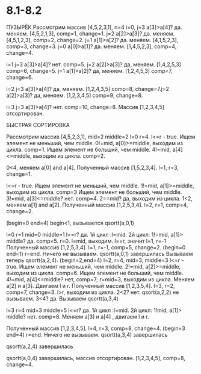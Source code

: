 # 8.1-8.2
ПУЗЫРЁК
Рассмотрим массив [4,5,2,3,1],  n=4
i=0, j=3
a[3]>a[4]? да. меняем. [4,5,2,1,3], comp=1, change=1.   j=2  a[2]>a[3]? да. меняем. [4,5,1,2,3], comp=2, change=2.
j=1  a[1]>a[2]? да. меняем. [4,1,5,2,3], comp=3, change=3.   j=0  a[0]>a[1]? да. меняем. [1,4,5,2,3], comp=4, change=4.

i=1 j=3
a[3]>a[4]? нет. comp=5.  j=2  a[2]>a[3]? да, меняем. [1,4,2,5,3] comp=6, change=5. j=1  a[1]>a[2]?  да, меняем.  [1,2,4,5,3] comp=7, change=6.

i=2 j=3
a[3]>a[4]? да, меняем. [1,2,4,3,5]  comp=8, change=7.j=2 a[2]>a[3]? да, меняем. [1,2,3,4,5]  comp=9, change=8.

i=3 j=3
a[3]>a[4]? нет. comp=10, change=8. Массив [1,2,3,4,5] отсортирован.

БЫСТРАЯ СОРТИРОВКА

Рассмотрим массив [4,5,2,3,1], mid=2 middle=2 l=0 r=4.
l<=r - true. Ищем элемент не меньший, чем middle. 0!=mid, a[0]>=middle, выходим из цикла.  comp=1.
Ищем элемент не больший, чем middle. 4!=mid, a[4]<=middle, выходим из цикла.  comp=2.

0<4, меняем a[0] and a[4]. Полученный массив [1,5,2,3,4]. l=1, r=3, change=1.

l<=r - true. Ищем элемент не меньший, чем middle. 1!=mid, a[1]>=middle, выходим из цикла.  comp=3
Ищем элемент не больший, чем middle. 3!=mid, a[3]<=middle? нет. comp=4.  2==mid? да, выходим из цикла.
1<2, меняем a[1] and a[2]. Полученный массив [1,2,5,3,4]. l=2, r=1, comp=4, change=2.

(begin=0 end=4)
begin<1, вызывается qsortt(a,0,1)

l=0 r=1
mid=0 middle=1
l<=r? да. 1й цикл :l=mid. 2й цикл: 1!=mid, a[1]> middle? да. comp=5. r=0.   l=mid,  выходим. 
l==r, значит l=1, r=-1
Полученный массив [1,2,5,3,4]. l=1, r=-1, comp=5, change=2.
(begin=0 end=1)
r<begin and l>=end. Ничего не вызываем.
qsortt(a,0,1) завершилась
Вызываем теперь qsortt(a,2,4).
(begin=2,end=4)
l=2, r=4, mid=3, middle=3
l<=r - true. Ищем элемент не меньший, чем middle. 2!=mid, a[2]>=middle, выходим из цикла.  comp=6.
Ищем элемент не больший, чем middle. 4!=mid, a[4]<=middle? нет, comp=7;
r=mid=3, выходим из цикла. Меняем а[2] и a[3]. Двигаем l и r.
Полученный массив [1,2,3,5,4]. l=3, r=2, comp=7, change=3.
l>r, выходим из цикла.
2<2? нет. qsort(a,2,2) не вызываем.
3<4? да. Вызываем qsortt(a,3,4)

l=3 r=4
mid=3 middle=5
l<=r? да. 1й цикл :l=mid. 2й цикл: 1!mid, a[1]> middle? нет. comp=8. Меняем a[3] и a[4] , двигаем l и r.

Полученный массив [1,2,3,4,5]. l=4, r=3, comp=8, change=4.
(begin=3 end=4)
r<begin and l>=end. Ничего не вызываем.
qsortt(a,3,4) завершилась

qsortt(a,2,4) завершилась

qsortt(a,0,4) завершилась, массив отсортирован.
[1,2,3,4,5],  comp=8, change=4.
